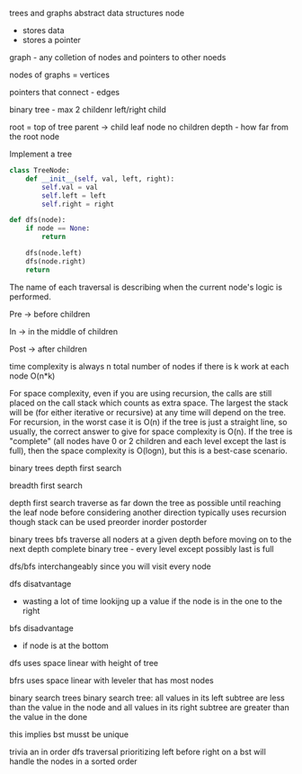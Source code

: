 
trees and graphs
abstract data structures
node
- stores data
- stores a pointer

graph - any colletion of nodes and pointers to other noeds

nodes of graphs = vertices

pointers that connect - edges

binary tree - max 2 childenr left/right child

root = top of tree
parent -> child
leaf node no children
depth - how far from the root node

Implement a tree

```python
class TreeNode:
    def __init__(self, val, left, right):
        self.val = val
        self.left = left
        self.right = right
```


```python
def dfs(node):
    if node == None:
        return

    dfs(node.left)
    dfs(node.right)
    return
```


The name of each traversal is describing when the current node's logic is performed.

Pre -> before children

In -> in the middle of children

Post -> after children


time complexity is always n total number of nodes
if there is k work at each node
O(n*k) 

For space complexity, even if you are using recursion, the calls are still placed on the call stack which counts as extra space. The largest the stack will be (for either iterative or recursive) at any time will depend on the tree. For recursion, in the worst case it is 
O(n) if the tree is just a straight line, so usually, the correct answer to give for space complexity is 
O(n). If the tree is "complete" (all nodes have 0 or 2 children and each level except the last is full), then the space complexity is
O(logn), but this is a best-case scenario.


binary trees
depth first search

breadth first search

depth first search
traverse as far down the tree as possible
until reaching the leaf node before considering another direction
typically uses recursion though stack can be used
preorder
inorder
postorder



binary trees bfs
traverse all noders at a given depth before moving on to the next depth
complete binary tree - every level except possibly last is full

dfs/bfs interchangeably since you will visit every node


dfs disatvantage
- wasting a lot of time lookijng up a value if the node is in the one to the right

bfs disadvantage
- if node is at the bottom

dfs uses space linear with height of tree

bfrs uses space linear with leveler that has most nodes

binary search trees
binary search tree:
all values in its left subtree are less than the value in the node and all values in its right subtree are greater than the value in the done

this implies bst musst be unique

trivia an in order dfs traversal prioritizing left before right on a bst will handle the nodes in a sorted order

